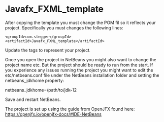 # Javafx_FXML_template

After copying the template you must change the POM fil so it reflects your project. Specifically you must changes the following lines:

    <groupId>com.stegger</groupId>
    <artifactId>Javafx_FXML_template</artifactId>

Update the tags to represent your project. 

Once you open the project in NetBeans you might also want to change the project name etc. But the project should be ready to run from the start. If you experience any issues running the project you might want to edit the etc/netbeans.conf file under the NetBeans installation folder and setting the netbeans_jdkhome property:

netbeans_jdkhome=/path/to/jdk-12

Save and restart NetBeans.

The project is set up using the guide from OpenJFX found here: https://openjfx.io/openjfx-docs/#IDE-NetBeans 
